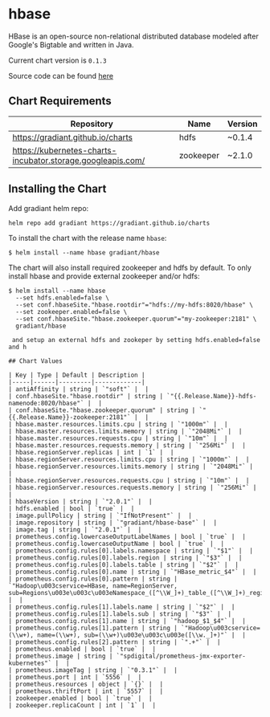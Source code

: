 hbase
=====

HBase is an open-source non-relational distributed database modeled after Google's Bigtable and written in Java.

Current chart version is `0.1.3`

Source code can be found [here](https://hbase.apache.org/)

## Chart Requirements

| Repository | Name | Version |
|------------|------|---------|
| https://gradiant.github.io/charts | hdfs | ~0.1.4 |
| https://kubernetes-charts-incubator.storage.googleapis.com/ | zookeeper | ~2.1.0 |

## Installing the Chart

Add gradiant helm repo:

```
helm repo add gradiant https://gradiant.github.io/charts
```

To install the chart with the release name `hbase`:

```
$ helm install --name hbase gradiant/hbase
```

The chart will also install required zookeeper and hdfs by default. 
To only install hbase and provide external zookeeper and/or hdfs:

```
$ helm install --name hbase 
  --set hdfs.enabled=false \
  --set conf.hbaseSite."hbase.rootdir"="hdfs://my-hdfs:8020/hbase" \
  --set zookeeper.enabled=false \
  --set conf.hbaseSite."hbase.zookeeper.quorum"="my-zookeeper:2181" \
  gradiant/hbase
```

```
 and setup an external hdfs and zookeper by setting hdfs.enabled=false and h

## Chart Values

| Key | Type | Default | Description |
|-----|------|---------|-------------|
| antiAffinity | string | `"soft"` |  |
| conf.hbaseSite."hbase.rootdir" | string | `"{{.Release.Name}}-hdfs-namenode:8020/hbase"` |  |
| conf.hbaseSite."hbase.zookeeper.quorum" | string | `"{{.Release.Name}}-zookeeper:2181"` |  |
| hbase.master.resources.limits.cpu | string | `"1000m"` |  |
| hbase.master.resources.limits.memory | string | `"2048Mi"` |  |
| hbase.master.resources.requests.cpu | string | `"10m"` |  |
| hbase.master.resources.requests.memory | string | `"256Mi"` |  |
| hbase.regionServer.replicas | int | `1` |  |
| hbase.regionServer.resources.limits.cpu | string | `"1000m"` |  |
| hbase.regionServer.resources.limits.memory | string | `"2048Mi"` |  |
| hbase.regionServer.resources.requests.cpu | string | `"10m"` |  |
| hbase.regionServer.resources.requests.memory | string | `"256Mi"` |  |
| hbaseVersion | string | `"2.0.1"` |  |
| hdfs.enabled | bool | `true` |  |
| image.pullPolicy | string | `"IfNotPresent"` |  |
| image.repository | string | `"gradiant/hbase-base"` |  |
| image.tag | string | `"2.0.1"` |  |
| prometheus.config.lowercaseOutputLabelNames | bool | `true` |  |
| prometheus.config.lowercaseOutputName | bool | `true` |  |
| prometheus.config.rules[0].labels.namespace | string | `"$1"` |  |
| prometheus.config.rules[0].labels.region | string | `"$3"` |  |
| prometheus.config.rules[0].labels.table | string | `"$2"` |  |
| prometheus.config.rules[0].name | string | `"HBase_metric_$4"` |  |
| prometheus.config.rules[0].pattern | string | `"Hadoop\u003cservice=HBase, name=RegionServer, sub=Regions\u003e\u003c\u003eNamespace_([^\\W_]+)_table_([^\\W_]+)_region_([^\\W_]+)_metric_(\\w+)"` |  |
| prometheus.config.rules[1].labels.name | string | `"$2"` |  |
| prometheus.config.rules[1].labels.sub | string | `"$3"` |  |
| prometheus.config.rules[1].name | string | `"hadoop_$1_$4"` |  |
| prometheus.config.rules[1].pattern | string | `"Hadoop\u003cservice=(\\w+), name=(\\w+), sub=(\\w+)\u003e\u003c\u003e([\\w._]+)"` |  |
| prometheus.config.rules[2].pattern | string | `".+"` |  |
| prometheus.enabled | bool | `true` |  |
| prometheus.image | string | `"spdigital/prometheus-jmx-exporter-kubernetes"` |  |
| prometheus.imageTag | string | `"0.3.1"` |  |
| prometheus.port | int | `5556` |  |
| prometheus.resources | object | `{}` |  |
| prometheus.thriftPort | int | `5557` |  |
| zookeeper.enabled | bool | `true` |  |
| zookeeper.replicaCount | int | `1` |  |
